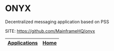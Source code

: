 # ONYX
 
 Decentralized messaging application based on PSS
 
 SITE: https://github.com/MainframeHQ/onyx

 | [Applications](https://portable-linux-apps.github.io/apps.html) | [Home](https://portable-linux-apps.github.io)
 | --- | --- |

